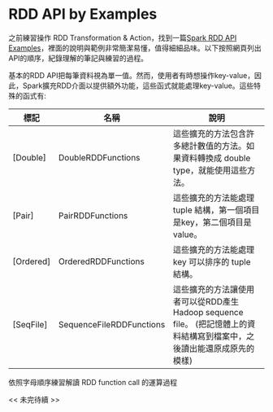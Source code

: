 # RDD API by Examples

之前練習操作 RDD Transformation & Action，找到一篇[Spark RDD API Examples](http://homepage.cs.latrobe.edu.au/zhe/ZhenHeSparkRDDAPIExamples.html)，裡面的說明與範例非常簡潔易懂，值得細細品味。以下按照網頁列出API的順序，紀錄理解的筆記與練習的過程。

基本的RDD API把每筆資料視為單一值。然而，使用者有時想操作key-value，因此，Spark擴充RDD介面以提供額外功能，這些函式就能處理key-value。這些特殊的函式有:

| 標記 | 名稱 | 說明 |
|------|------|------|
| [Double] | DoubleRDDFunctions | 這些擴充的方法包含許多總計數值的方法。如果資料轉換成 double type，就能使用這些方法。 |
| [Pair] | PairRDDFunctions | 這些擴充的方法能處理 tuple 結構，第一個項目是key，第二個項目是value。 |
| [Ordered] | OrderedRDDFunctions | 這些擴充的方法能處理 key 可以排序的 tuple 結構。 |
| [SeqFile] | SequenceFileRDDFunctions | 這些擴充的方法讓使用者可以從RDD產生Hadoop sequence file。 (把記憶體上的資料結構寫到檔案中，之後讀出能還原成原先的模樣) |

依照字母順序練習解讀 RDD function call 的運算過程

<< 未完待續 >>
